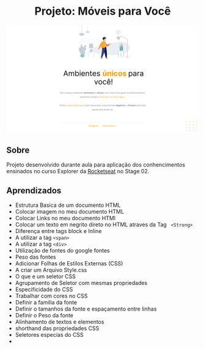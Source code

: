 <h1 style="text-align: center;">Projeto: Móveis para Você</h1>
<img style="text-align: center;" src="./images/screenshot.png"/>

## Sobre
Projeto desenvolvido durante aula para aplicação dos conhencimentos ensinados no curso Explorer da <a href="https://www.rocketseat.com.br/">Rocketseat</a> no Stage 02.

## Aprendizados
- Estrutura Basica de um documento HTML
- Colocar imagem no meu documento HTML
- Colocar Links no meu documento HTMl
- Colocar um texto em negrito direto no HTML atraves da Tag ` <Strong>`
- Diferença entre tags block e Inline
- A utilizar a tag `<span>`
- A utilizar a tag `<div>`
- Utilização de fontes do google fontes
- Peso das fontes
- Adicionar Folhas de Estilos Externas (CSS)
- A criar um Arquivo Style.css
- O que e um seletor CSS
- Agrupamento de Seletor com mesmas propriedades
- Especificidade do CSS
- Trabalhar com cores no CSS
- Definir a familia da fonte
- Definir o tamanhos da fonte e espaçamento entre linhas
- Definir o Peso da fonte
- Alinhamento de textos e elementos
- shorthand das propriedades CSS
- Seletores especias do CSS
- 